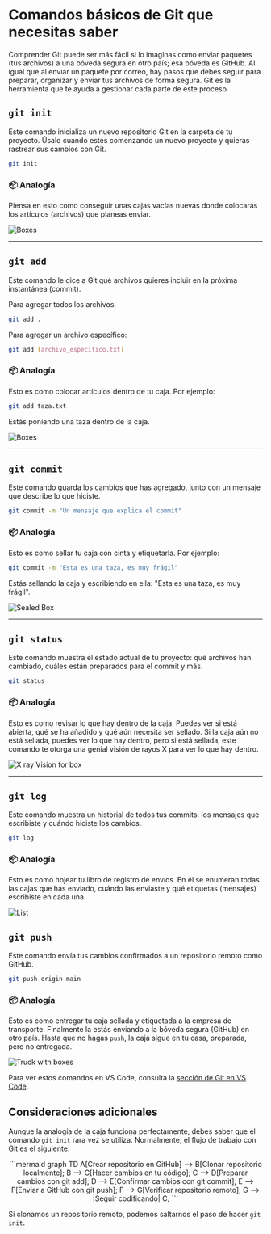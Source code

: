 # Comandos básicos de Git que necesitas saber

Comprender Git puede ser más fácil si lo imaginas como enviar paquetes (tus archivos) a una bóveda segura en otro país; esa bóveda es GitHub. Al igual que al enviar un paquete por correo, hay pasos que debes seguir para preparar, organizar y enviar tus archivos de forma segura. Git es la herramienta que te ayuda a gestionar cada parte de este proceso.

## `git init`

Este comando inicializa un nuevo repositorio Git en la carpeta de tu proyecto. Úsalo cuando estés comenzando un nuevo proyecto y quieras rastrear sus cambios con Git.

```bash
git init
```

### 📦 Analogía

Piensa en esto como conseguir unas cajas vacías nuevas donde colocarás los artículos (archivos) que planeas enviar.

![Boxes](imgs/empty_boxes.png)

---

## `git add`

Este comando le dice a Git qué archivos quieres incluir en la próxima instantánea (commit).

Para agregar todos los archivos:

```bash
git add .
```

Para agregar un archivo específico:

```bash
git add [archivo_especifico.txt]
```

### 📦 Analogía

Esto es como colocar artículos dentro de tu caja. Por ejemplo:

```bash
git add taza.txt
```

Estás poniendo una taza dentro de la caja.

![Boxes](imgs/box_with_mug.png)

---

## `git commit`

Este comando guarda los cambios que has agregado, junto con un mensaje que describe lo que hiciste.

```bash
git commit -m "Un mensaje que explica el commit"
```

### 📦 Analogía

Esto es como sellar tu caja con cinta y etiquetarla. Por ejemplo:

```bash
git commit -m "Esta es una taza, es muy frágil"
```

Estás sellando la caja y escribiendo en ella: "Esta es una taza, es muy frágil".

![Sealed Box](imgs/sealed_box.png)

---

## `git status`

Este comando muestra el estado actual de tu proyecto: qué archivos han cambiado, cuáles están preparados para el commit y más.

```bash
git status
```

### 📦 Analogía

Esto es como revisar lo que hay dentro de la caja. Puedes ver si está abierta, qué se ha añadido y qué aún necesita ser sellado. Si la caja aún no está sellada, puedes ver lo que hay dentro, pero si está sellada, este comando te otorga una genial visión de rayos X para ver lo que hay dentro.

![X ray Vision for box](imgs/x_ray.png)

---

## `git log`

Este comando muestra un historial de todos tus commits: los mensajes que escribiste y cuándo hiciste los cambios.

```bash
git log
```

### 📦 Analogía

Esto es como hojear tu libro de registro de envíos. En él se enumeran todas las cajas que has enviado, cuándo las enviaste y qué etiquetas (mensajes) escribiste en cada una.

![List](imgs/shipping_list.png)

## `git push`

Este comando envía tus cambios confirmados a un repositorio remoto como GitHub.

```bash
git push origin main
```

### 📦 Analogía

Esto es como entregar tu caja sellada y etiquetada a la empresa de transporte. Finalmente la estás enviando a la bóveda segura (GitHub) en otro país. Hasta que no hagas `push`, la caja sigue en tu casa, preparada, pero no entregada.

![Truck with boxes](imgs/truck.png)

Para ver estos comandos en VS Code, consulta la [sección de Git en VS Code](commands_vs_code.es.md).

## Consideraciones adicionales

Aunque la analogía de la caja funciona perfectamente, debes saber que el comando `git init` rara vez se utiliza. Normalmente, el flujo de trabajo con Git es el siguiente:

<center>
```mermaid
graph TD
    A[Crear repositorio en GitHub] --> B[Clonar repositorio localmente];
    B --> C[Hacer cambios en tu código];
    C --> D[Preparar cambios con git add];
    D --> E[Confirmar cambios con git commit];
    E --> F[Enviar a GitHub con git push];
    F --> G[Verificar repositorio remoto];
    G --> |Seguir codificando| C;
```
</center>

Si clonamos un repositorio remoto, podemos saltarnos el paso de hacer `git init`.
